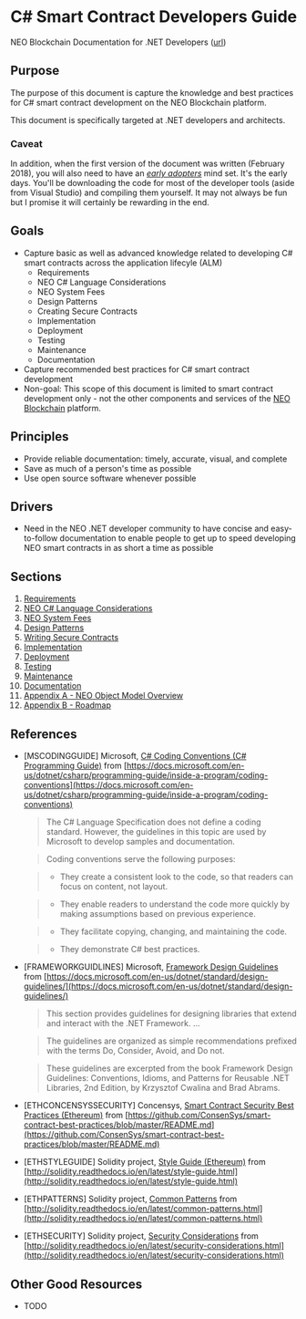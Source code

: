 # C# Smart Contract Developers Guide

NEO Blockchain Documentation for .NET Developers ([url](https://github.com/mwherman2000/neo-windocs/tree/master/windocs))

## Purpose

The purpose of this document is capture the knowledge and best practices for C# smart contract development on the NEO Blockchain platform.

This document is specifically targeted at .NET developers and architects. 

### Caveat

In addition, when the first version of the document was written (February 2018), you will also need to have an [*early adopters*](https://en.wikipedia.org/wiki/Technology_adoption_life_cycle) mind set. It's the early days. You'll be downloading the code for most of the developer tools (aside from Visual Studio) and compiling them yourself. It may not always be fun but I promise it will certainly be rewarding in the end.

## Goals

* Capture basic as well as advanced knowledge related to developing C# smart contracts across the application lifecyle (ALM)
    * Requirements
    * NEO C# Language Considerations
    * NEO System Fees
    * Design Patterns
    * Creating Secure Contracts
    * Implementation
    * Deployment
    * Testing
    * Maintenance
    * Documentation
* Capture recommended best practices for C# smart contract development
* Non-goal: This scope of this document is limited to smart contract development only - not the other components and services of the [NEO Blockchain](../quickstart-csharp/README.md) platform.

## Principles

* Provide reliable documentation: timely, accurate, visual, and complete
* Save as much of a person's time as possible
* Use open source software whenever possible

## Drivers

* Need in the NEO .NET developer community to have concise and easy-to-follow documentation to enable people to get up to speed developing NEO smart contracts in as short a time as possible

## Sections

1. [Requirements](./01-requirements.md)
2. [NEO C# Language Considerations](./02-csharp.md)
3. [NEO System Fees](./03-systemfees.md)
4. [Design Patterns](./04-designpatterns.md)
5. [Writing Secure Contracts](./05-securecontracts.md)
6. [Implementation](./06-implementation.md)
7. [Deployment](./07-deployment.md)
8. [Testing](./08-testing.md)
9. [Maintenance](./09-maintenance.md)
10. [Documentation](./10-documentation.md)
11. [Appendix A - NEO Object Model Overview](./11.neoobjectmodel.md)
12. [Appendix B - Roadmap](./12-roadmap.md)

## References

* [MSCODINGGUIDE] Microsoft, [C# Coding Conventions (C# Programming Guide)](https://docs.microsoft.com/en-us/dotnet/csharp/programming-guide/inside-a-program/coding-conventions) from [https://docs.microsoft.com/en-us/dotnet/csharp/programming-guide/inside-a-program/coding-conventions](https://docs.microsoft.com/en-us/dotnet/csharp/programming-guide/inside-a-program/coding-conventions)
    > The C# Language Specification does not define a coding standard. However, the guidelines in this topic are used by Microsoft to develop samples and documentation. 

    > Coding conventions serve the following purposes:

    > * They create a consistent look to the code, so that readers can focus on content, not layout.

    > * They enable readers to understand the code more quickly by making assumptions based on previous experience.

    > * They facilitate copying, changing, and maintaining the code.

    > * They demonstrate C# best practices.

* [FRAMEWORKGUIDLINES] Microsoft, [Framework Design Guidelines](https://docs.microsoft.com/en-us/dotnet/standard/design-guidelines/) from [https://docs.microsoft.com/en-us/dotnet/standard/design-guidelines/](https://docs.microsoft.com/en-us/dotnet/standard/design-guidelines/)
    > This section provides guidelines for designing libraries that extend and interact with the .NET Framework. ...

    > The guidelines are organized as simple recommendations prefixed with the terms Do, Consider, Avoid, and Do not. 

    >These guidelines are excerpted from the book Framework Design Guidelines: Conventions, Idioms, and Patterns for Reusable .NET Libraries, 2nd Edition, by Krzysztof Cwalina and Brad Abrams.

* [ETHCONCENSYSSECURITY] Concensys, [Smart Contract Security Best Practices (Ethereum)](https://github.com/ConsenSys/smart-contract-best-practices/blob/master/README.md) from [https://github.com/ConsenSys/smart-contract-best-practices/blob/master/README.md](https://github.com/ConsenSys/smart-contract-best-practices/blob/master/README.md)

* [ETHSTYLEGUIDE] Solidity project, [Style Guide (Ethereum)](http://solidity.readthedocs.io/en/latest/style-guide.html) from [http://solidity.readthedocs.io/en/latest/style-guide.html](http://solidity.readthedocs.io/en/latest/style-guide.html)

* [ETHPATTERNS] Solidity project, [Common Patterns](http://solidity.readthedocs.io/en/latest/common-patterns.html) from [http://solidity.readthedocs.io/en/latest/common-patterns.html](http://solidity.readthedocs.io/en/latest/common-patterns.html)

* [ETHSECURITY] Solidity project, [Security Considerations](http://solidity.readthedocs.io/en/latest/security-considerations.html) from [http://solidity.readthedocs.io/en/latest/security-considerations.html](http://solidity.readthedocs.io/en/latest/security-considerations.html)

## Other Good Resources

* TODO


